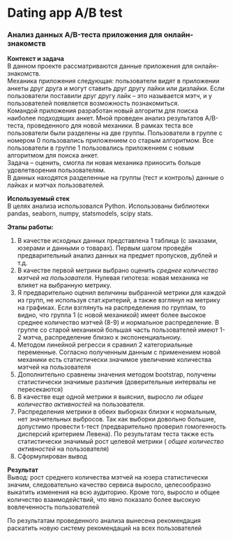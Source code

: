 # Dating app A/B test
### Анализ данных A/B-теста приложения для онлайн-знакомств

**Контекст и задача**  
В данном проекте рассматриваются данные приложения для онлайн-знакомств.  
Механика приложения следующая: пользователи видят в приложении анкеты друг друга и могут ставить друг другу лайки или дизлайки. Если пользователи поставили друг другу лайк – это называется мэтч, и у пользователей появляется возможность познакомиться.  
Командой приложения разработан новый алгоритм для поиска наиболее подходящих анкет. Мной проведен анализ результатов A/B-теста, проведенного для новой механики. В рамках теста все пользователи были разделены на две группы. Пользователи в группе с номером 0 пользовались приложением со старым алгоритмом. Все пользователи в группе 1 пользовались приложением с новым алгоритмом для поиска анкет.  
Задача – оценить, смогла ли новая механика приносить больше удовлетворения пользователям.  
В данных находятся разделенные на группы (тест и контроль) данные о лайках и мэтчах пользователей.

**Используемый стек**<br>
В целях анализа использовался Python. Использованы библиотеки pandas, seaborn, numpy, statsmodels, scipy stats.

**Этапы работы:** <br> 
1. В качестве исходных данных представлена 1 таблица (с заказами, юзерами и данными о товарах). Первым шагом проведён предварительный анализ данных на предмет пропусков, дублей и т.д.
2. В качестве первой метрики выбрано оценить _среднее количество мэтчей на пользователя_. Нулевая гипотеза: новая механика не влияет на выбранную метрику.
3. Я предварительно оценил величины выбранной метрики для каждой из групп, не используя стат.критерий, а также взглянул на метрику на графиках. Если взглянуть на распределения по группам, то видно, что группа 1 (с новой механикой) имеет более высокое среднее количество мэтчей (8-9) и нормальное распределение. В группе со старой механикой большая часть пользователей имеют 1-2 мэтча, распределение близко к экспоненциальноиу.
4. Методом линейной регресси я сравнил 2 категориальные переменные. Согласно полученным данным с применением новой механики есть статистически значимое увеличение количества мэтчей на пользователя
5. Дополнительно сравнены значения методом bootstrap, получены статистически значимые различия (доверительные интервалы не пересекаются) 
6. В качестве еще одной метрики я выяснил, выросло ли _общее количество активностей_ на пользователя.
7. Распределения метрики в обеих выборках близки к нормальным, нет значительных выбросов. Так как выборки довольно большие, допустимо провести t-тест (предварительно проверил гомогенность дисперсий критерием Левена). По результатам теста также есть статистически значимый рост целевой метрики ( _общее количество активностей_ на пользователя)
8. Сформулирован вывод  
  
**Результат**<br>
Вывод: рост среднего количества мэтчей на юзера статистически значим, следовательно качество сервиса выросло, целесообразно выкатить изменения на всю аудиторию. Кроме того, выросло и общее количество взаимодействий, что явно показало более высокую вовлеченность пользователей


По результатам проведенного анализа вынесена рекомендация раскатить новую систему рекомендаций на всех пользователей
